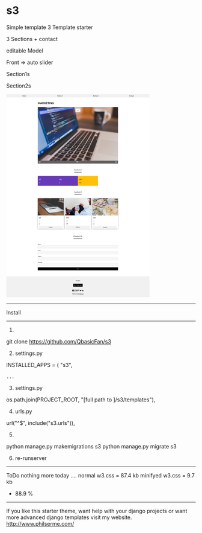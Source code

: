 # s3
Simple template 3
Template starter

3 Sections + contact

editable Model


Front => auto slider 

Section1s

Section2s




![alt text](https://github.com/QbasicFan/s3/blob/master/ss3.png)



*****************
Install
*****************

1)

git clone https://github.com/QbasicFan/s3 

2) settings.py

INSTALLED_APPS = (
    "s3",
    
    ...
3) settings.py

 os.path.join(PROJECT_ROOT, "[full path to ]/s3/templates"),

4) urls.py

  url("^$", include("s3.urls")),
  
5)
python manage.py makemigrations s3
python manage.py migrate s3

6) re-runserver
**********************************
ToDo
nothing more today ....
normal w3.css = 87.4 kb
minifyed w3.css = 9.7 kb
- 88.9 %
**********************

If you like this starter theme, want help with your django projects or want more advanced django templates visit my website. http://www.philserme.com/
